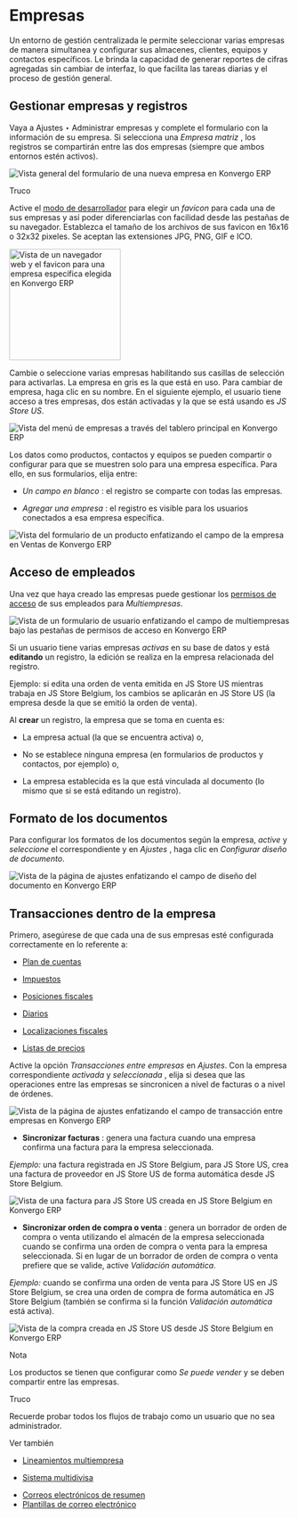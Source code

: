 # Empresas

Un entorno de gestión centralizada le permite seleccionar varias empresas de
manera simultanea y configurar sus almacenes, clientes, equipos y contactos
específicos. Le brinda la capacidad de generar reportes de cifras agregadas
sin cambiar de interfaz, lo que facilita las tareas diarias y el proceso de
gestión general.

## Gestionar empresas y registros

Vaya a Ajustes ‣ Administrar empresas y complete el formulario con la
información de su empresa. Si selecciona una _Empresa matriz_ , los registros
se compartirán entre las dos empresas (siempre que ambos entornos estén
activos).

![Vista general del formulario de una nueva empresa en
Konvergo ERP](../../_images/create_js_store_us.png) <div class="alert alert-info">
<p class="alert-title">
Truco</p><p>Active el <a href="developer_mode#developer-mode"><span class="std std-ref">modo de desarrollador</span></a> para elegir un <em>favicon</em> para cada una de sus empresas y así poder diferenciarlas con facilidad desde las pestañas de su navegador. Establezca el tamaño de los archivos de sus favicon en 16x16 o 32x32 pixeles. Se aceptan las extensiones JPG, PNG, GIF e ICO.</p>
<img alt="Vista de un navegador web y el favicon para una empresa específica elegida en Konvergo ERP" class="align-center" src="../../_images/favicon.png" style="height: 200px;"/>
</div>

Cambie o seleccione varias empresas habilitando sus casillas de selección para
activarlas. La empresa en gris es la que está en uso. Para cambiar de empresa,
haga clic en su nombre. En el siguiente ejemplo, el usuario tiene acceso a
tres empresas, dos están activadas y la que se está usando es _JS Store US_.

![Vista del menú de empresas a través del tablero principal en
Konvergo ERP](../../_images/multi_companies_menu_dashboard.png)

Los datos como productos, contactos y equipos se pueden compartir o configurar
para que se muestren solo para una empresa específica. Para ello, en sus
formularios, elija entre:

  * _Un campo en blanco_ : el registro se comparte con todas las empresas.

  * _Agregar una empresa_ : el registro es visible para los usuarios conectados a esa empresa específica.

![Vista del formulario de un producto enfatizando el campo de la empresa en
Ventas de Konvergo ERP](../../_images/product_form_company.png)

## Acceso de empleados

Una vez que haya creado las empresas puede gestionar los [permisos de
acceso](users/access_rights) de sus empleados para _Multiempresas_.

![Vista de un formulario de usuario enfatizando el campo de multiempresas bajo
las pestañas de permisos de acceso en
Konvergo ERP](../../_images/access_rights_multi_companies.png)

Si un usuario tiene varias empresas _activas_ en su base de datos y está
**editando** un registro, la edición se realiza en la empresa relacionada del
registro.

Ejemplo: si edita una orden de venta emitida en JS Store US mientras trabaja
en JS Store Belgium, los cambios se aplicarán en JS Store US (la empresa desde
la que se emitió la orden de venta).

Al **crear** un registro, la empresa que se toma en cuenta es:

  * La empresa actual (la que se encuentra activa) o,

  * No se establece ninguna empresa (en formularios de productos y contactos, por ejemplo) o,

  * La empresa establecida es la que está vinculada al documento (lo mismo que si se está editando un registro).

## Formato de los documentos

Para configurar los formatos de los documentos según la empresa, _active_ y
_seleccione_ el correspondiente y en _Ajustes_ , haga clic en _Configurar
diseño de documento_.

![Vista de la página de ajustes enfatizando el campo de diseño del documento
en Konvergo ERP](../../_images/document_layout.png)

## Transacciones dentro de la empresa

Primero, asegúrese de que cada una de sus empresas esté configurada
correctamente en lo referente a:

  * [Plan de cuentas](../finance/accounting/get_started/chart_of_accounts)

  * [Impuestos](../finance/accounting/taxes)

  * [Posiciones fiscales](../finance/accounting/taxes/fiscal_positions)

  * [Diarios](../finance/accounting/bank)

  * [Localizaciones fiscales](../finance/fiscal_localizations)

  * [Listas de precios](../sales/sales/products_prices/prices/pricing)

Active la opción _Transacciones entre empresas_ en _Ajustes_. Con la empresa
correspondiente _activada_ y _seleccionada_ , elija si desea que las
operaciones entre las empresas se sincronicen a nivel de facturas o a nivel de
órdenes.

![Vista de la página de ajustes enfatizando el campo de transacción entre
empresas en Konvergo ERP](../../_images/inter_company_transactions.png)

  * **Sincronizar facturas** : genera una factura cuando una empresa confirma una factura para la empresa seleccionada.

_Ejemplo:_ una factura registrada en JS Store Belgium, para JS Store US, crea
una factura de proveedor en JS Store US de forma automática desde JS Store
Belgium.

![Vista de una factura para JS Store US creada en JS Store Belgium en
Konvergo ERP](../../_images/invoice_inter_company.png)

  * **Sincronizar orden de compra o venta** : genera un borrador de orden de compra o venta utilizando el almacén de la empresa seleccionada cuando se confirma una orden de compra o venta para la empresa seleccionada. Si en lugar de un borrador de orden de compra o venta prefiere que se valide, active _Validación automática_.

_Ejemplo:_ cuando se confirma una orden de venta para JS Store US en JS Store
Belgium, se crea una orden de compra de forma automática en JS Store Belgium
(también se confirma si la función _Validación automática_ está activa).

![Vista de la compra creada en JS Store US desde JS Store Belgium en
Konvergo ERP](../../_images/purchase_order_inter_company.png) <div class="alert alert-primary">
<p class="alert-title">
Nota</p><p>Los productos se tienen que configurar como <em>Se puede vender</em> y se deben compartir entre las empresas.</p>
</div>
<div class="alert alert-info">
<p class="alert-title">
Truco</p><p>Recuerde probar todos los flujos de trabajo como un usuario que no sea administrador.</p>
</div> <div class="alert alert-secondary">
<p class="alert-title">
Ver también</p><ul>
<li><p><a href="../../developer/howtos/company">Lineamientos multiempresa</a></p></li>
<li><p><a href="../finance/accounting/get_started/multi_currency">Sistema multidivisa</a></p></li>
</ul>
</div>

  * [Correos electrónicos de resumen](companies/digest_emails)
  * [Plantillas de correo electrónico](companies/email_template)

